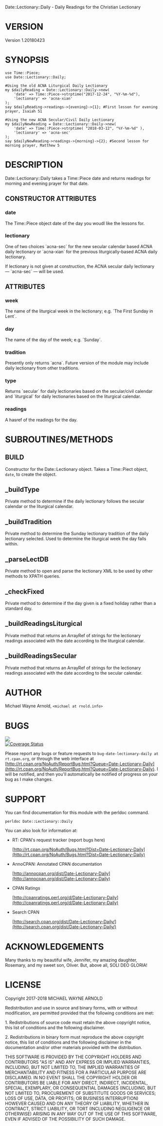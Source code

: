 Date::Lectionary::Daily - Daily Readings for the Christian Lectionary

# VERSION

Version 1.20180423

# SYNOPSIS

    use Time::Piece;
    use Date::Lectionary::Daily;

    #Using the old ACNA Liturgical Daily Lectionary
    my $dailyReading = Date::Lectionary::Daily->new(
        'date' => Time::Piece->strptime("2017-12-24", "%Y-%m-%d"), 
        'lectionary' => 'acna-xian'
    );
    say $dailyReading->readings->{evening}->{1}; #First lesson for evening prayer, Isaiah 51

    #Using the new ACNA Secular/Civil Daily Lectionary
    my $dailyNewReading = Date::Lectionary::Daily->new( 
        'date' => Time::Piece->strptime( "2018-03-12", "%Y-%m-%d" ), 
        'lectionary' => 'acna-sec' 
    );
    say $dailyNewReading->readings->{morning}->{2}; #Second lesson for morning prayer, Matthew 5

# DESCRIPTION

Date::Lectionary::Daily takes a Time::Piece date and returns readings for morning and evening prayer for that date.

## CONSTRUCTOR ATTRIBUTES

### date

The Time::Piece object date of the day you woudl like the lessons for.

### lectionary

One of two choices \`acna-sec\` for the new secular calendar based ACNA daily lectionary or \`acna-xian\` for the previous liturgically-based ACNA daily lectionary.

If lectionary is not given at construction, the ACNA secular daily lectionary — \`acna-sec\` — will be used.

## ATTRIBUTES

### week

The name of the liturgical week in the lectionary; e.g. \`The First Sunday in Lent\`.

### day

The name of the day of the week; e.g. \`Sunday\`.

### tradition

Presently only returns \`acna\`.  Future version of the module may include daily lectionary from other traditions.

### type

Returns \`secular\` for daily lectionaries based on the secular/civil calendar and \`liturgical\` for daily lectionaries based on the liturgical calendar.

### readings

A hasref of the readings for the day.

# SUBROUTINES/METHODS

## BUILD

Constructor for the Date::Lectionary object.  Takes a Time::Piect object, `date`, to create the object.

## \_buildType

Private method to determine if the daily lectionary follows the secular calendar or the liturgical calendar.

## \_buildTradition

Private method to determine the Sunday lectionary tradition of the daily lectionary selected. Used to determine the liturgical week the day falls within.

## \_parseLectDB

Private method to open and parse the lectionary XML to be used by other methods to XPATH queries.

## \_checkFixed

Private method to determine if the day given is a fixed holiday rather than a standard day.

## \_buildReadingsLiturgical

Private method that returns an ArrayRef of strings for the lectionary readings associated with the date according to the liturgical calendar.

## \_buildReadingsSecular

Private method that returns an ArrayRef of strings for the lectionary readings associated with the date according to the secular calendar.

# AUTHOR

Michael Wayne Arnold, `<michael at rnold.info>`

# BUGS

<div>
    <a href="https://travis-ci.org/marmanold/Date-Lectionary-Daily"><img src="https://travis-ci.org/marmanold/Date-Lectionary-Daily.svg?branch=master"></a>
</div>

<div>
    <a href='https://coveralls.io/github/marmanold/Date-Lectionary-Daily?branch=master'><img src='https://coveralls.io/repos/github/marmanold/Date-Lectionary-Daily/badge.svg?branch=master' alt='Coverage Status' /></a>
</div>

Please report any bugs or feature requests to `bug-date-lectionary-daily at rt.cpan.org`, or through
the web interface at [http://rt.cpan.org/NoAuth/ReportBug.html?Queue=Date-Lectionary-Daily](http://rt.cpan.org/NoAuth/ReportBug.html?Queue=Date-Lectionary-Daily).  I will be notified, and then you'll
automatically be notified of progress on your bug as I make changes.

# SUPPORT

You can find documentation for this module with the perldoc command.

    perldoc Date::Lectionary::Daily

You can also look for information at:

- RT: CPAN's request tracker (report bugs here)

    [http://rt.cpan.org/NoAuth/Bugs.html?Dist=Date-Lectionary-Daily](http://rt.cpan.org/NoAuth/Bugs.html?Dist=Date-Lectionary-Daily)

- AnnoCPAN: Annotated CPAN documentation

    [http://annocpan.org/dist/Date-Lectionary-Daily](http://annocpan.org/dist/Date-Lectionary-Daily)

- CPAN Ratings

    [http://cpanratings.perl.org/d/Date-Lectionary-Daily](http://cpanratings.perl.org/d/Date-Lectionary-Daily)

- Search CPAN

    [http://search.cpan.org/dist/Date-Lectionary-Daily/](http://search.cpan.org/dist/Date-Lectionary-Daily/)

# ACKNOWLEDGEMENTS

Many thanks to my beautiful wife, Jennifer, my amazing daughter, Rosemary, and my sweet son, Oliver.  But, above all, SOLI DEO GLORIA!

# LICENSE

Copyright 2017-2018 MICHAEL WAYNE ARNOLD

Redistribution and use in source and binary forms, with or without modification, are permitted provided that the following conditions are met:

1\. Redistributions of source code must retain the above copyright notice, this list of conditions and the following disclaimer.

2\. Redistributions in binary form must reproduce the above copyright notice, this list of conditions and the following disclaimer in the documentation and/or other materials provided with the distribution.

THIS SOFTWARE IS PROVIDED BY THE COPYRIGHT HOLDERS AND CONTRIBUTORS "AS IS" AND ANY EXPRESS OR IMPLIED WARRANTIES, INCLUDING, BUT NOT LIMITED TO, THE IMPLIED WARRANTIES OF MERCHANTABILITY AND FITNESS FOR A PARTICULAR PURPOSE ARE DISCLAIMED. IN NO EVENT SHALL THE COPYRIGHT HOLDER OR CONTRIBUTORS BE LIABLE FOR ANY DIRECT, INDIRECT, INCIDENTAL, SPECIAL, EXEMPLARY, OR CONSEQUENTIAL DAMAGES (INCLUDING, BUT NOT LIMITED TO, PROCUREMENT OF SUBSTITUTE GOODS OR SERVICES; LOSS OF USE, DATA, OR PROFITS; OR BUSINESS INTERRUPTION) HOWEVER CAUSED AND ON ANY THEORY OF LIABILITY, WHETHER IN CONTRACT, STRICT LIABILITY, OR TORT (INCLUDING NEGLIGENCE OR OTHERWISE) ARISING IN ANY WAY OUT OF THE USE OF THIS SOFTWARE, EVEN IF ADVISED OF THE POSSIBILITY OF SUCH DAMAGE.
